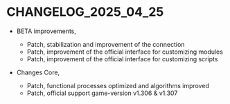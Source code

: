 ﻿# CHANGELOG_2025_04_25

+ BETA improvements,
  - Patch, stabilization and improvement of the connection
  - Patch, improvement of the official interface for customizing modules
  - Patch, improvement of the official interface for customizing scripts

+ Changes Core,
  - Patch, functional processes optimized and algorithms improved
  - Patch, official support game-version v1.306 & v1.307